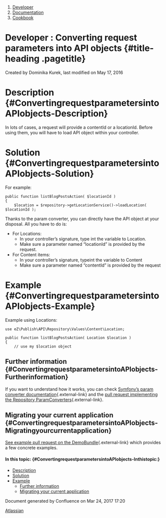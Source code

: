 1.  <span>[Developer](index.html)</span>
2.  <span>[Documentation](Documentation_31429504.html)</span>
3.  <span>[Cookbook](Cookbook_31429528.html)</span>

<span id="title-text"> Developer : Converting request parameters into API objects </span> {#title-heading .pagetitle}
=========================================================================================

Created by <span class="author"> Dominika Kurek</span>, last modified on
May 17, 2016

Description {#ConvertingrequestparametersintoAPIobjects-Description}
===========

In lots of cases, a request will provide a contentId or a locationId.
Before using them, you will have to load API object within your
controller.

Solution {#ConvertingrequestparametersintoAPIobjects-Solution}
========

For example:

~~~~ brush:
public function listBlogPostsAction( $locationId )
{
    $location = $repository->getLocationService()->loadLocation( $locationId );
~~~~

Thanks to the param converter, you can directly have the API object at
your disposal. All you have to do is:

-   For Locations:
    -   In your controller’s signature, type int the variable
        to Location.
    -   Make sure a parameter named “locationId” is provided by
        the request.
-   For Content items:
    -   In your controller’s signature, typeint the variable to Content
    -   Make sure a parameter named “contentId” is provided by the
        request

Example {#ConvertingrequestparametersintoAPIobjects-Example}
=======

Example using Locations:

~~~~ brush:
use eZ\Publish\API\Repository\Values\Content\Location;

public function listBlogPostsAction( Location $location )
{
    // use my $location object
~~~~

Further information {#ConvertingrequestparametersintoAPIobjects-Furtherinformation}
-------------------

If you want to understand how it works, you can check [Symfony’s param
converter
documentation](http://symfony.com/doc/master/bundles/SensioFrameworkExtraBundle/annotations/converters.html){.external-link}
and the [pull request implementing the Repository
ParamConverters](https://github.com/ezsystems/ezpublish-kernel/pull/1128){.external-link}.

Migrating your current application {#ConvertingrequestparametersintoAPIobjects-Migratingyourcurrentapplication}
----------------------------------

[See example pull request on the
DemoBundle](https://github.com/ezsystems/DemoBundle/pull/129/files){.external-link}
which provides a few concrete examples.

#### In this topic: {#ConvertingrequestparametersintoAPIobjects-Inthistopic:}

-   [Description](#ConvertingrequestparametersintoAPIobjects-Description)
-   [Solution](#ConvertingrequestparametersintoAPIobjects-Solution)
-   [Example](#ConvertingrequestparametersintoAPIobjects-Example)
    -   [Further
        information](#ConvertingrequestparametersintoAPIobjects-Furtherinformation)
    -   [Migrating your current
        application](#ConvertingrequestparametersintoAPIobjects-Migratingyourcurrentapplication)

Document generated by Confluence on Mar 24, 2017 17:20

[Atlassian](http://www.atlassian.com/)


